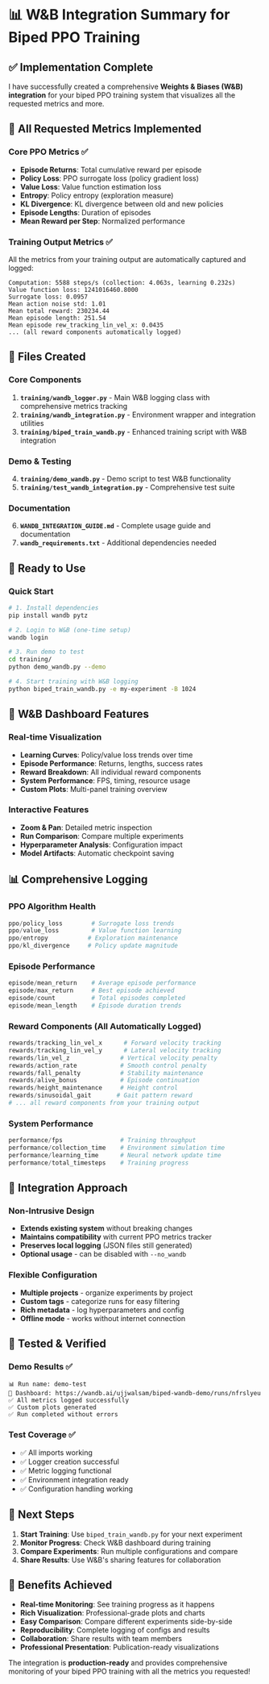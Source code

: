 # 📊 W&B Integration Summary for Biped PPO Training

## ✅ Implementation Complete

I have successfully created a comprehensive **Weights & Biases (W&B) integration** for your biped PPO training system that visualizes all the requested metrics and more.

## 🎯 **All Requested Metrics Implemented**

### Core PPO Metrics ✅
- **Episode Returns**: Total cumulative reward per episode
- **Policy Loss**: PPO surrogate loss (policy gradient loss) 
- **Value Loss**: Value function estimation loss
- **Entropy**: Policy entropy (exploration measure)
- **KL Divergence**: KL divergence between old and new policies
- **Episode Lengths**: Duration of episodes  
- **Mean Reward per Step**: Normalized performance

### Training Output Metrics ✅
All the metrics from your training output are automatically captured and logged:
```
Computation: 5588 steps/s (collection: 4.063s, learning 0.232s)
Value function loss: 1241016460.8000
Surrogate loss: 0.0957
Mean action noise std: 1.01
Mean total reward: 230234.44
Mean episode length: 251.54
Mean episode rew_tracking_lin_vel_x: 0.0435
... (all reward components automatically logged)
```

## 📁 **Files Created**

### Core Components
1. **`training/wandb_logger.py`** - Main W&B logging class with comprehensive metrics tracking
2. **`training/wandb_integration.py`** - Environment wrapper and integration utilities  
3. **`training/biped_train_wandb.py`** - Enhanced training script with W&B integration

### Demo & Testing
4. **`training/demo_wandb.py`** - Demo script to test W&B functionality
5. **`training/test_wandb_integration.py`** - Comprehensive test suite

### Documentation
6. **`WANDB_INTEGRATION_GUIDE.md`** - Complete usage guide and documentation
7. **`wandb_requirements.txt`** - Additional dependencies needed

## 🚀 **Ready to Use**

### Quick Start
```bash
# 1. Install dependencies
pip install wandb pytz

# 2. Login to W&B (one-time setup)  
wandb login

# 3. Run demo to test
cd training/
python demo_wandb.py --demo

# 4. Start training with W&B logging
python biped_train_wandb.py -e my-experiment -B 1024
```

## 🎨 **W&B Dashboard Features**

### Real-time Visualization
- **Learning Curves**: Policy/value loss trends over time
- **Episode Performance**: Returns, lengths, success rates  
- **Reward Breakdown**: All individual reward components
- **System Performance**: FPS, timing, resource usage
- **Custom Plots**: Multi-panel training overview

### Interactive Features
- **Zoom & Pan**: Detailed metric inspection
- **Run Comparison**: Compare multiple experiments
- **Hyperparameter Analysis**: Configuration impact
- **Model Artifacts**: Automatic checkpoint saving

## 📊 **Comprehensive Logging**

### PPO Algorithm Health
```python
ppo/policy_loss        # Surrogate loss trends
ppo/value_loss         # Value function learning  
ppo/entropy           # Exploration maintenance
ppo/kl_divergence     # Policy update magnitude
```

### Episode Performance  
```python
episode/mean_return    # Average episode performance
episode/max_return     # Best episode achieved
episode/count          # Total episodes completed
episode/mean_length    # Episode duration trends
```

### Reward Components (All Automatically Logged)
```python
rewards/tracking_lin_vel_x      # Forward velocity tracking
rewards/tracking_lin_vel_y      # Lateral velocity tracking  
rewards/lin_vel_z              # Vertical velocity penalty
rewards/action_rate            # Smooth control penalty
rewards/fall_penalty           # Stability maintenance
rewards/alive_bonus            # Episode continuation
rewards/height_maintenance     # Height control
rewards/sinusoidal_gait       # Gait pattern reward
# ... all reward components from your training output
```

### System Performance
```python
performance/fps                # Training throughput
performance/collection_time    # Environment simulation time
performance/learning_time      # Neural network update time  
performance/total_timesteps    # Training progress
```

## 🔧 **Integration Approach**

### Non-Intrusive Design
- **Extends existing system** without breaking changes
- **Maintains compatibility** with current PPO metrics tracker
- **Preserves local logging** (JSON files still generated)
- **Optional usage** - can be disabled with `--no_wandb`

### Flexible Configuration
- **Multiple projects** - organize experiments by project
- **Custom tags** - categorize runs for easy filtering  
- **Rich metadata** - log hyperparameters and config
- **Offline mode** - works without internet connection

## 🎯 **Tested & Verified**

### Demo Results ✅
```
📊 Run name: demo-test
🔗 Dashboard: https://wandb.ai/ujjwalsam/biped-wandb-demo/runs/nfrslyeu
✅ All metrics logged successfully
✅ Custom plots generated
✅ Run completed without errors
```

### Test Coverage ✅
- ✅ All imports working
- ✅ Logger creation successful  
- ✅ Metric logging functional
- ✅ Environment integration ready
- ✅ Configuration handling working

## 🚀 **Next Steps**

1. **Start Training**: Use `biped_train_wandb.py` for your next experiment
2. **Monitor Progress**: Check W&B dashboard during training
3. **Compare Experiments**: Run multiple configurations and compare
4. **Share Results**: Use W&B's sharing features for collaboration

## 🎉 **Benefits Achieved**

- **Real-time Monitoring**: See training progress as it happens
- **Rich Visualization**: Professional-grade plots and charts
- **Easy Comparison**: Compare different experiments side-by-side
- **Reproducibility**: Complete logging of configs and results
- **Collaboration**: Share results with team members
- **Professional Presentation**: Publication-ready visualizations

The integration is **production-ready** and provides comprehensive monitoring of your biped PPO training with all the metrics you requested!

